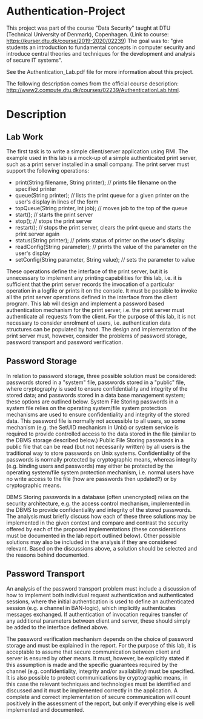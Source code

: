 # Authentication-Project
This project was part of the course "Data Security" taught at DTU (Technical University of Denmark), Copenhagen. (Link to course: https://kurser.dtu.dk/course/2019-2020/02239) 
The goal was to: "give students an introduction to fundamental concepts in computer security and introduce central theories and techniques for the development and analysis of secure IT systems".

See the Authentication_Lab.pdf file for more information about this project.

The following description comes from the official course description: http://www2.compute.dtu.dk/courses/02239/AuthenticationLab.html.

# Description
## Lab Work

The first task is to write a simple client/server application using RMI. The example used in this lab is a mock-up of a simple authenticated print server, such as a print server installed in a small company. 
The print server must support the following operations:
- print(String filename, String printer);   // prints file filename on the specified printer
- queue(String printer);   // lists the print queue for a given printer on the user's display in lines of the form <job number>   <file name>
- topQueue(String printer, int job);   // moves job to the top of the queue
- start();   // starts the print server
- stop();   // stops the print server
- restart();   // stops the print server, clears the print queue and starts the print server again
- status(String printer);  // prints status of printer on the user's display
- readConfig(String parameter);   // prints the value of the parameter on the user's display
- setConfig(String parameter, String value);   // sets the parameter to value

These operations define the interface of the print server, but it is unnecessary to implement any printing capabilities for this lab, i.e. it is sufficient that the print server records the invocation of a particular operation in a logfile or prints it on the console. It must be possible to invoke all the print server operations defined in the interface from the client program.
This lab will design and implement a password based authentication mechanism for the print server, i.e. the print server must authenticate all requests from the client. For the purpose of this lab, it is not necessary to consider enrolment of users, i.e. authentication data structures can be populated by hand. The design and implementation of the print server must, however, consider the problems of password storage, password transport and password verification.
  
## Password Storage
In relation to password storage, three possible solution must be considered: passwords stored in a "system" file, passwords stored in a "public" file, where cryptography is used to ensure confidentiality and integrity of the stored data; and passwords stored in a data base management system; these options are outlined below.
System File Storing passwords in a system file relies on the operating system/file system protection mechanisms are used to ensure confidentiality and integrity of the stored data. This password file is normally not accessible to all users, so some mechanism (e.g. the SetUID mechanism in Unix) or system service is required to provide controlled access to the data stored in the file (similar to the DBMS storage described below.)
Public File Storing passwords in a public file that can be read (but not necessarily written) by all users is the traditional way to store passwords on Unix systems. Confidentiality of the passwords is normally protected by cryptographic means, whereas integrity (e.g. binding users and passwords) may either be protected by the operating system/file system protection mechanism, i.e. normal users have no write access to the file (how are passwords then updated?) or by cryptographic means.

DBMS Storing passwords in a database (often unencrypted) relies on the security architecture, e.g. the access control mechanism, implemented in the DBMS to provide confidentiality and integrity of the stored passwords.
The analysis must briefly discuss how each of these three solutions may be implemented in the given context and compare and contrast the security offered by each of the proposed implementations (these considerations must be documented in the lab report outlined below). Other possible solutions may also be included in the analysis if they are considered relevant. Based on the discussions above, a solution should be selected and the reasons behind documented.

## Password Transport
An analysis of the password transport problem must include a discussion of how to implement both individual request authentication and authenticated sessions, where the initial authentication is used to define an authenticated session (e.g. a channel in BAN-logic), which implicitly authenticates messages exchanged. If authentication of invocation requires transfer of any additional parameters between client and server, these should simply be added to the interface defined above.

The password verification mechanism depends on the choice of password storage and must be explained in the report.
For the purpose of this lab, it is acceptable to assume that secure communication between client and server is ensured by other means. It must, however, be explicitly stated if this assumption is made and the specific guarantees required by the channel (e.g. confidentiality, integrity and/or availability) must be specified. It is also possible to protect communications by cryptographic means, in this case the relevant techniques and technologies must be identified and discussed and it must be implemented correctly in the application. A complete and correct implementation of secure communication will count positively in the assessment of the report, but only if everything else is well implemented and documented.
